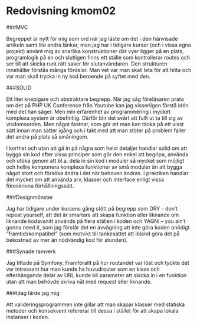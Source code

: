 ---
---
Redovisning kmom02
=========================

###MVC

Begreppet är nytt för mig som ord när jag läste om det i den hänvisade artikeln samt lite andra länkar, men jag har i tidigare kurser (och i vissa egna projekt) använt mig av snarlika konstruktioner där vyer ligger på en plats, programlogik på en och slutligen finns ett ställe som kontrollerar routes och ser till att skicka runt rätt saker för slutanvändaren. Den strukturen innehåller förstås många fördelar. Man vet var man skall leta för att hitta och var man skall trycka in ny kod beroende på syftet med den.

###SOLID

Ett litet knepigare och abstraktare begrepp. När jag såg föreläsaren prata om det på PHP UK Conference från Youtube kan jag visserligen förstå idén med det han säger. Men min erfarenhet av programmering i mycket komplexa system är obefintlig. Därför blir det svårt att fullt ut ta till sig av visdomsorden. Men något fastnar, som gör att man kan tänka på ett visst sätt innan man sätter igång och i takt med att man stöter på problem faller det andra på plats så småningom.

I korthet och utan att gå in på några som helst detaljer handlar solid om att bygga sin kod efter vissa principer som gör den enkel att begripa, använda och utöka genom att bl.a. dela in sin kod i moduler så mycket som möjligt och hellre komponera komplexa funktioner av små moduler än att bygga något stort och försöka ändra i det när behoven ändras. I praktiken handlar det mycket om att använda arv, klasser och interface enligt vissa föreskrivna förhållningssätt.

###Designmönster

Jag har tidigare under kursens gång stött på begrepp som DRY - don’t repeat yourself, att det är smartare att skapa funktion eller liknande om liknande kodavsnitt används på flera ställen i koden och YAGNI – you ain’t gonna need it, som jag förstår det en avvägning att inte göra koden onödigt ”framtidskompatibel” (som motvikt till tankesättet att ibland göra det på bekostnad av mer än nödvändig kod för stunden).

###Synade ramverk

Jag tittade på Symfony. Framförallt på hur routandet var löst och tyckte det var intressant hur man kunde ha huvudrouter som en klass och efterhängande delar av URL kunde bli parameter att skicka in i en funktion utan att man behövde skriva nåt med request eller liknande.

###Idag lärde jag mig

Att valideringsprogrammen inte gillar att man skapar klasser med statiska metoder och konsekvent refererar till dessa i stället för att skapa lokala instanser i koden.
